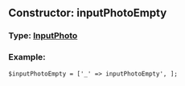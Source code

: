 ## Constructor: inputPhotoEmpty  



### Type: [InputPhoto](../types/InputPhoto.md)

### Example:


```
$inputPhotoEmpty = ['_' => inputPhotoEmpty', ];
```